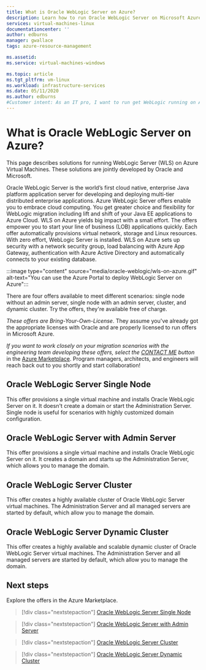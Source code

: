 ```yaml
---
title: What is Oracle WebLogic Server on Azure?
description: Learn how to run Oracle WebLogic Server on Microsoft Azure.
services: virtual-machines-linux
documentationcenter: ''
author: edburns
manager: gwallace
tags: azure-resource-management

ms.assetid: 
ms.service: virtual-machines-windows

ms.topic: article
ms.tgt_pltfrm: vm-linux
ms.workload: infrastructure-services
ms.date: 05/11/2020
ms.author: edburns
#Customer intent: As an IT pro, I want to run get WebLogic running on Azure so that legacy Java code can run in the cloud.
---
```

# What is Oracle WebLogic Server on Azure?

This page describes solutions for running WebLogic Server (WLS) on Azure Virtual Machines.  These solutions are jointly developed by Oracle and Microsoft.

Oracle WebLogic Server is the world’s first cloud native, enterprise Java platform application server for developing and deploying multi-tier distributed enterprise applications. Azure WebLogic Server offers enable you to embrace cloud computing.  You get greater choice and flexibility for WebLogic migration including lift and shift of your Java EE applications to Azure Cloud.   WLS on Azure yields big impact with a small effort. The offers empower you to start your line of business (LOB) applications quickly.  Each offer automatically provisions virtual network, storage and Linux resources.  With zero effort, WebLogic Server is installed.  WLS on Azure sets up security with a network security group, load balancing with Azure App Gateway, authentication with Azure Active Directory and automatically connects to your existing database.

:::image type="content" source="media/oracle-weblogic/wls-on-azure.gif" alt-text="You can use the Azure Portal to deploy WebLogic Server on Azure":::

There are four offers available to meet different scenarios: single node without an admin server, single node with an admin server, cluster, and dynamic cluster.  Try the offers, they're available free of charge.

_These offers are Bring-Your-Own-License_. They assume you've already got the appropriate licenses with Oracle and are properly licensed to run offers in Microsoft Azure.

_If you want to work closely on your migration scenarios with the engineering team developing these offers, select the [CONTACT ME](https://azuremarketplace.microsoft.com/en-us/marketplace/apps/oracle.oraclelinux-wls-cluster?tab=Overview) button_ in the [Azure Marketplace](https://azuremarketplace.microsoft.com/en-us/marketplace/apps/oracle.oraclelinux-wls-cluster?tab=Overview). Program managers, architects, and engineers will reach back out to you shortly and start collaboration!

## Oracle WebLogic Server Single Node

This offer provisions a single virtual machine and installs Oracle WebLogic Server on it. It doesn't create a domain or start the Administration Server. Single node is useful for scenarios with highly customized domain configuration.

## Oracle WebLogic Server with Admin Server

This offer provisions a single virtual machine and installs Oracle WebLogic Server on it. It creates a domain and starts up the Administration Server, which allows you to manage the domain.

## Oracle WebLogic Server Cluster

This offer creates a highly available cluster of Oracle WebLogic Server virtual machines. The Administration Server and all managed servers are started by default, which allow you to manage the domain.

## Oracle WebLogic Server Dynamic Cluster

This offer creates a highly available and scalable dynamic cluster of Oracle WebLogic Server virtual machines. The Administration Server and all managed servers are started by default, which allow you to manage the domain.

## Next steps

Explore the offers in the Azure Marketplace.

> [!div class="nextstepaction"]
> [Oracle WebLogic Server Single Node](https://portal.azure.com/#create/oracle.20191001-arm-oraclelinux-wls20191001-arm-oraclelinux-wls)

> [!div class="nextstepaction"]
> [Oracle WebLogic Server with Admin Server](https://portal.azure.com/#create/oracle.20191009-arm-oraclelinux-wls-admin20191009-arm-oraclelinux-wls-admin)

> [!div class="nextstepaction"]
> [Oracle WebLogic Server Cluster](https://portal.azure.com/#create/oracle.20191007-arm-oraclelinux-wls-cluster20191007-arm-oraclelinux-wls-cluster)

> [!div class="nextstepaction"]
> [Oracle WebLogic Server Dynamic Cluster](https://portal.azure.com/#create/oracle.20191021-arm-oraclelinux-wls-dynamic-cluster20191021-arm-oraclelinux-wls-dynamic-cluster)
